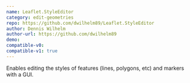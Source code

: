 ```yaml
---
name: Leaflet.StyleEditor
category: edit-geometries
repo: https://github.com/dwilhelm89/Leaflet.StyleEditor
author: Dennis Wilhelm
author-url: https://github.com/dwilhelm89
demo: 
compatible-v0:
compatible-v1: true
---
```


Enables editing the styles of features (lines, polygons, etc) and markers with a GUI.
